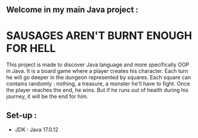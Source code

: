 ## Welcome in my main Java project :

# SAUSAGES AREN'T BURNT ENOUGH FOR HELL

This project is made to discover Java language and more specifically OOP in Java.
It is a board game where a player creates his character. Each turn he will go deeper in the dungeon represented by squares. 
Each square can contains randomly : nothing, a treasure, a monster he'll have to fight.
Once the player reaches the end, he wins. But if he runs out of health during his journey, it will be the end for him.

## Set-up :
- JDK : Java 17.0.12